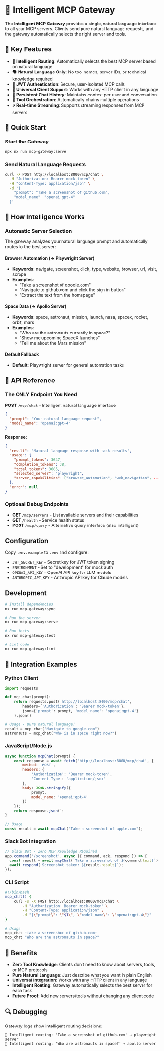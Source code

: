 # 🧠 Intelligent MCP Gateway

The **Intelligent MCP Gateway** provides a single, natural language interface to all your MCP servers. Clients send pure natural language requests, and the gateway automatically selects the right server and tools.

## 🌟 Key Features

- **🧠 Intelligent Routing**: Automatically selects the best MCP server based on natural language
- **🗣️ Natural Language Only**: No tool names, server IDs, or technical knowledge required
- **🔐 JWT Authentication**: Secure, user-isolated MCP calls
- **📱 Universal Client Support**: Works with any HTTP client in any language
- **💬 Persistent Chat History**: Maintains context per user and conversation
- **🔄 Tool Orchestration**: Automatically chains multiple operations
- **⚡ Real-time Streaming**: Supports streaming responses from MCP servers

## 🚀 Quick Start

### Start the Gateway
```bash
npx nx run mcp-gateway:serve
```

### Send Natural Language Requests
```bash
curl -X POST http://localhost:8000/mcp/chat \
  -H "Authorization: Bearer mock-token" \
  -H "Content-Type: application/json" \
  -d '{
    "prompt": "Take a screenshot of github.com",
    "model_name": "openai:gpt-4"
  }'
```

## 🧠 How Intelligence Works

### Automatic Server Selection

The gateway analyzes your natural language prompt and automatically routes to the best server:

#### Browser Automation (→ Playwright Server)
- **Keywords**: navigate, screenshot, click, type, website, browser, url, visit, scrape
- **Examples**:
  - "Take a screenshot of google.com"
  - "Navigate to github.com and click the sign in button"
  - "Extract the text from the homepage"

#### Space Data (→ Apollo Server)  
- **Keywords**: space, astronaut, mission, launch, nasa, spacex, rocket, orbit, mars
- **Examples**:
  - "Who are the astronauts currently in space?"
  - "Show me upcoming SpaceX launches"
  - "Tell me about the Mars mission"

#### Default Fallback
- **Default**: Playwright server for general automation tasks

## 📡 API Reference

### The ONLY Endpoint You Need

**POST** `/mcp/chat` - Intelligent natural language interface

```json
{
  "prompt": "Your natural language request",
  "model_name": "openai:gpt-4"
}
```

**Response:**
```json
{
  "result": "Natural language response with task results",
  "usage": {
    "prompt_tokens": 3647,
    "completion_tokens": 38,
    "total_tokens": 3685,
    "selected_server": "playwright",
    "server_capabilities": ["browser_automation", "web_navigation", ...]
  },
  "error": null
}
```

### Optional Debug Endpoints

- **GET** `/mcp/servers` - List available servers and their capabilities
- **GET** `/health` - Service health status
- **POST** `/mcp/query` - Alternative query interface (also intelligent)

## Configuration

Copy `.env.example` to `.env` and configure:

- `JWT_SECRET_KEY` - Secret key for JWT token signing
- `ENVIRONMENT` - Set to "development" for mock auth
- `OPENAI_API_KEY` - OpenAI API key for LLM models
- `ANTHROPIC_API_KEY` - Anthropic API key for Claude models

## Development

```bash
# Install dependencies
nx run mcp-gateway:sync

# Run the server
nx run mcp-gateway:serve

# Run tests
nx run mcp-gateway:test

# Lint code
nx run mcp-gateway:lint
```

## 🌟 Integration Examples

### Python Client
```python
import requests

def mcp_chat(prompt):
    return requests.post('http://localhost:8000/mcp/chat',
        headers={'Authorization': 'Bearer mock-token'},
        json={'prompt': prompt, 'model_name': 'openai:gpt-4'}
    ).json()

# Usage - pure natural language!
result = mcp_chat("Navigate to google.com")
astronauts = mcp_chat("Who is in space right now?")
```

### JavaScript/Node.js
```javascript
async function mcpChat(prompt) {
    const response = await fetch('http://localhost:8000/mcp/chat', {
        method: 'POST',
        headers: {
            'Authorization': 'Bearer mock-token',
            'Content-Type': 'application/json'
        },
        body: JSON.stringify({
            prompt,
            model_name: 'openai:gpt-4'
        })
    });
    return response.json();
}

// Usage
const result = await mcpChat("Take a screenshot of apple.com");
```

### Slack Bot Integration
```javascript
// Slack Bot - Zero MCP Knowledge Required
app.command('/screenshot', async ({ command, ack, respond }) => {
  const result = await mcpChat(`Take a screenshot of ${command.text}`);
  await respond(`Screenshot taken: ${result.result}`);
});
```

### CLI Script
```bash
#!/bin/bash
mcp_chat() {
    curl -s -X POST http://localhost:8000/mcp/chat \
        -H "Authorization: Bearer mock-token" \
        -H "Content-Type: application/json" \
        -d "{\"prompt\": \"$1\", \"model_name\": \"openai:gpt-4\"}"
}

# Usage
mcp_chat "Take a screenshot of github.com"
mcp_chat "Who are the astronauts in space?"
```

## 🚀 Benefits

- **Zero Tool Knowledge**: Clients don't need to know about servers, tools, or MCP protocols
- **Pure Natural Language**: Just describe what you want in plain English
- **Universal Integration**: Works with any HTTP client in any language
- **Intelligent Routing**: Gateway automatically selects the best server for each task
- **Future Proof**: Add new servers/tools without changing any client code

## 🔍 Debugging

Gateway logs show intelligent routing decisions:
```
🧠 Intelligent routing: 'Take a screenshot of github.com' → playwright server
🧠 Intelligent routing: 'Who are astronauts in space?' → apollo server
```
